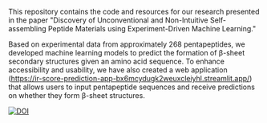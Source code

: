 
This repository contains the code and resources for our research presented in the paper "Discovery of Unconventional and Non-Intuitive Self-assembling Peptide Materials using Experiment-Driven Machine Learning."

Based on experimental data from approximately 268 pentapeptides, we developed machine learning models to predict the formation of β-sheet secondary structures given an amino acid sequence. To enhance accessibility and usability, we have also created a web application (https://ir-score-prediction-app-bx6mcydugk2weuxcleiyhl.streamlit.app/) that allows users to input pentapeptide sequences and receive predictions on whether they form β-sheet structures.


[![DOI](https://zenodo.org/badge/945564237.svg)](https://doi.org/10.5281/zenodo.15003785)
